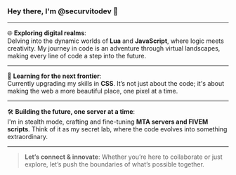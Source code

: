<!-- # ![Welcome Banner](https://example.com/your-banner-image.png) -->
<!-- Replace with an actual image link -->

### Hey there, I'm **@securvitodev** 👾

---

🌐 **Exploring digital realms**:  
Delving into the dynamic worlds of **Lua** and **JavaScript**, where logic meets creativity. My journey in code is an adventure through virtual landscapes, making every line of code a step into the future.

---

🚀 **Learning for the next frontier**:  
Currently upgrading my skills in **CSS**. It’s not just about the code; it's about making the web a more beautiful place, one pixel at a time.

---

🛠 **Building the future, one server at a time**:  
I'm in stealth mode, crafting and fine-tuning **MTA servers and FIVEM scripts**. Think of it as my secret lab, where the code evolves into something extraordinary.

---

<!--![Divider](https://example.com/futuristic-divider.png)  -->
<!-- Replace with an actual image link -->

> **Let’s connect & innovate**: Whether you’re here to collaborate or just explore, let’s push the boundaries of what’s possible together.

<!-- ![GitHub Stats](https://github-readme-stats.vercel.app/api?username=securvitodev&show_icons=true&theme=radical)-->
<!-- Replace the theme and username if necessary -->
